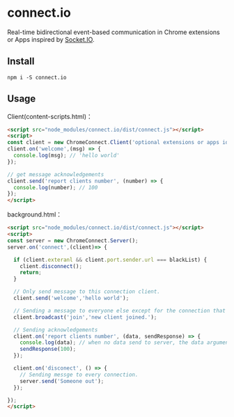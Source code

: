 # connect.io

 Real-time bidirectional event-based communication in Chrome extensions or Apps inspired by [Socket.IO](http://socket.io/).

## Install

```
npm i -S connect.io
```

## Usage

Client(content-scripts.html)：

```html
<script src="node_modules/connect.io/dist/connect.js"></script>
<script>
const client = new ChromeConnect.Client('optional extensions or apps id or tabId, default value is chrome.runtime.id');
client.on('welcome',(msg) => {
  console.log(msg); // 'hello world'
});

// get message acknowledgements
client.send('report clients number', (number) => {
  console.log(number); // 100
});
</script>
```

background.html：

```html
<script src="node_modules/connect.io/dist/connect.js"></script>
<script>
const server = new ChromeConnect.Server();
server.on('connect',(client)=> {

  if (client.exteranl && client.port.sender.url === blackList) {
    client.disconnect();
    return;
  }

  // Only send message to this connection client.
  client.send('welcome','hello world');

  // Sending a message to everyone else except for the connection that starts it.
  client.broadcast('join','new client joined.');

  // Sending acknowledgements
  client.on('report clients number', (data, sendResponse) => {
    console.log(data); // when no data send to server, the data argument will be undefined
    sendResponse(100);
  });

  client.on('disconect', () => {
    // Sending messge to every connection.
    server.send('Someone out');
  });

});
</script>
```
